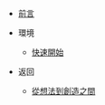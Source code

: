 * [前言](/)

* 環境
  * [快速開始](/environment/quick_start.md)  
* 返回
  * <a href="https://fromideatocreation.com/">從想法到創造之間</a>